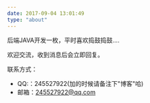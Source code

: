 ```yaml
---
date: 2017-09-04 13:01:49
type: "about"
---
```

后端JAVA开发一枚，平时喜欢捣鼓捣鼓....

欢迎交流，收到消息后会立即回复。

联系方式：

- QQ:：245527922(加的时候请备注下"博客"哈)
- 邮箱：245527922@qq.com  

